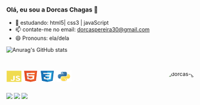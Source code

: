 ### Olá, eu sou a Dorcas Chagas 👋


- 🌱 estudando: html5| css3 | javaScript
- 📫 contate-me no email: dorcaspereira30@gmail.com
- 😄 Pronouns: ela/dela

![Anurag's GitHub stats](https://github-readme-stats.vercel.app/api?username=dorcaschagas&theme=dark&show_icons=true)
##

<div style="display: inline_block"><br>
  <img align="center" alt="Dorcas-Js" height="30" width="40" src="https://raw.githubusercontent.com/devicons/devicon/master/icons/javascript/javascript-plain.svg">
  <img align="center" alt="Dorcas-HTML" height="30" width="40" src="https://raw.githubusercontent.com/devicons/devicon/master/icons/html5/html5-original.svg">
  <img align="center" alt="Dorcas-CSS" height="30" width="40" src="https://raw.githubusercontent.com/devicons/devicon/master/icons/css3/css3-original.svg">
  <img align="center" alt="Dorcas-Python" height="30" width="40" src="https://raw.githubusercontent.com/devicons/devicon/master/icons/python/python-original.svg">
  <img align="right" alt="dorcas-gif" height="150" style="border-radius:50px;" src="blob:https://web.whatsapp.com/631fa30b-3741-44bd-8ce4-405c06d19998">
</div>

##

<div>
  <a href="https://discord.gg/wagxzStdcR" target="_blank"><img src="https://img.shields.io/badge/Discord-7289DA?style=for-the-badge&logo= discord&logoColor=white"   target="_blank"></a>
    <a href = "mailto:dorcaspereira30@gmail.com"><img src="https://img.shields.io/badge/-Gmail-%23333?style=for-the-badge&logo=gmail&logoColor=white" alvo ="_blank"></a>
    <a href="https://www.linkedin.com/in/dorcas-chagas-a828361a1/" target="_blank"><img src="https://img.shields.io/badge/-LinkedIn-%230077B5?style=for-the-badge&logo=linkedin&logoColor=white" target="_blank"></a>
</div>
